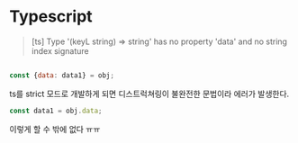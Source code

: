 # Typescript 

> [ts] Type '(keyL string) => string' has no property 'data' and no string index signature 

```javascript

const {data: data1} = obj;
```

ts를 strict 모드로 개발하게 되면 디스트럭쳐링이 불완전한 문법이라 에러가 발생한다.

```javascript
const data1 = obj.data;
```

이렇게 할 수 밖에 없다 ㅠㅠ